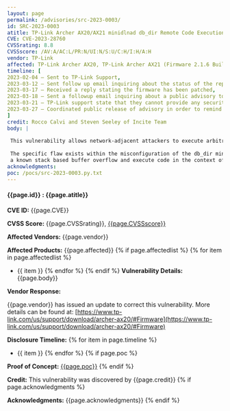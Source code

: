 ```yaml
---
layout: page
permalink: /advisories/src-2023-0003/
id: SRC-2023-0003
atitle: TP-Link Archer AX20/AX21 minidlnad db_dir Remote Code Execution Vulnerability
CVE: CVE-2023-28760
CVSSrating: 8.8
CVSSscore: /AV:A/AC:L/PR:N/UI:N/S:U/C:H/I:H/A:H
vendor: TP-Link
affected: TP-Link Archer AX20, TP-Link Archer AX21 (Firmware 2.1.6 Build 20220128)
timeline: [
2023-02-04 – Sent to TP-Link Support,
2023-03-12 – Sent follow up email inquiring about the status of the report,
2023-03-17 – Received a reply stating the firmware has been patched,
2023-03-18 – Sent a followup email inquiring about a public advisory to inform their customers,
2023-03-21 – TP-Link support state that they cannot provide any security advisory and suggests that Source Incite remind users to upgrade to the latest firmware,
2023-03-27 – Coordinated public release of advisory in order to remind users of an upgrade,
]
credit: Rocco Calvi and Steven Seeley of Incite Team
body: |
 
 This vulnerability allows network-adjacent attackers to execute arbitrary code on affected installations of TP-Link Archer AX20 and AX21 routers. Authentication is not required to exploit this vulnerability.
 
 The specific flaw exists within the misconfiguration of the db_dir mindlnad setting. The issue results from the control of the minidlnad database file. An attacker can leverage this vulnerability to trigger 
 a known stack based buffer overflow and execute code in the context of root.
acknowledgments:
poc: /pocs/src-2023-0003.py.txt
---
```


#### **{{page.id}} : {{page.atitle}}**

**CVE ID:**
{{page.CVE}}

**CVSS Score:**
{{page.CVSSrating}}, [{{page.CVSSscore}}](https://nvd.nist.gov/vuln-metrics/cvss/v3-calculator?vector={{page.CVSSscore}})

**Affected Vendors:**
{{page.vendor}}

**Affected Products:**
{{page.affected}}
{% if page.affectedlist %}
{% for item in page.affectedlist %}
  - {{ item }}
{% endfor %}
{% endif %}
**Vulnerability Details:**
{{page.body}}

**Vendor Response:**

{{page.vendor}} has issued an update to correct this vulnerability. More details can be found at: [https://www.tp-link.com/us/support/download/archer-ax20/#Firmware](https://www.tp-link.com/us/support/download/archer-ax20/#Firmware)

**Disclosure Timeline:**
{% for item in page.timeline %}
  - {{ item }}
{% endfor %}
{% if page.poc %}

**Proof of Concept:**
[{{page.poc}}]({{page.poc}})
{% endif %}

**Credit:**
This vulnerability was discovered by {{page.credit}}
{% if page.acknowledgments %}

**Acknowledgments:**
{{page.acknowledgments}}
{% endif %}
